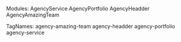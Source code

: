 Modules:
AgencyService
AgencyPortfolio
AgencyHeadder
AgencyAmazingTeam

TagNames:
agency-amazing-team
agency-headder
agency-portfolio
agency-service